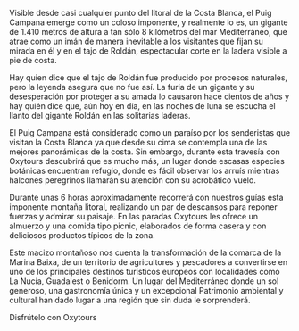 Visible desde casi cualquier punto del litoral de la Costa Blanca, el Puig
Campana emerge como un coloso imponente, y realmente lo es, un gigante de 1.410
metros de altura a tan sólo 8 kilómetros del mar Mediterráneo, que atrae como un
imán de manera inevitable a los visitantes que fijan su mirada en él y en el
tajo de Roldán, espectacular corte en la ladera visible a pie de costa.

Hay quien dice que el tajo de Roldán fue producido por procesos naturales, pero
la leyenda asegura que no fue así. La furia de un gigante y su desesperación por
proteger a su amada lo causaron hace cientos de años y hay quién dice que, aún
hoy en día, en las noches de luna se escucha el llanto del gigante Roldán en las
solitarias laderas.

El Puig Campana está considerado como un paraíso por los senderistas que visitan
la Costa Blanca ya que desde su cima se contempla una de las mejores panorámicas
de la costa. Sin embargo, durante esta travesía con Oxytours descubrirá que es
mucho más, un lugar donde escasas especies botánicas encuentran refugio, donde
es fácil observar los arruís mientras halcones peregrinos llamarán su atención
con su acrobático vuelo.

Durante unas 6 horas aproximadamente recorrerá con nuestros guías esta imponente
montaña litoral, realizando un par de descansos para reponer fuerzas y admirar
su paisaje. En las paradas Oxytours les ofrece un almuerzo y una comida tipo
picnic, elaborados de forma casera y con deliciosos productos típicos de la
zona.

Este macizo montañoso nos cuenta la transformación de la comarca de la Marina
Baixa, de un territorio de agricultores y pescadores a convertirse en uno de los
principales destinos turísticos europeos con localidades como La Nucía,
Guadalest o Benidorm. Un lugar del Mediterráneo donde un sol generoso, una
gastronomía única y un excepcional Patrimonio ambiental y cultural han dado
lugar a una región que sin duda le sorprenderá.

Disfrútelo con Oxytours
